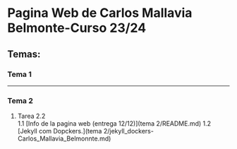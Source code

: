 # Pagina Web de Carlos Mallavia Belmonte-Curso 23/24

## Temas:

### Tema 1
---
### Tema 2

 1. Tarea 2.2    
 1.1 [Info de la pagina web (entrega 12/12)](tema 2/README.md)
 1.2 [Jekyll com Dopckers.](tema 2/jekyll_dockers-Carlos_Mallavia_Belmonnte.md)

